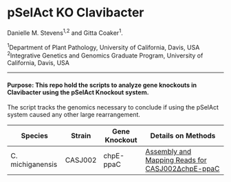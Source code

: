 # pSelAct KO Clavibacter

Danielle M. Stevens<sup>1,2</sup> and Gitta Coaker<sup>1</sup>.

<sup>1</sup>Department of Plant Pathology, University of California, Davis, USA <br />
<sup>2</sup>Integrative Genetics and Genomics Graduate Program, University of California, Davis, USA <br />

---

#### Purpose: This repo hold the scripts to analyze gene knockouts in Clavibacter using the pSelAct Knockout system.


The script tracks the genomics necessary to conclude if using the pSelAct system caused any other large rearrangement.

|Species|Strain|Gene Knockout|Details on Methods|
|------|----------|---------|-------------------|
|C. michiganensis|CASJ002|chpE-ppaC|[Assembly and Mapping Reads for CASJ002ΔchpE-ppaC](Assembly_and_Mapping_methods_DMS092.md)|